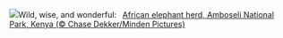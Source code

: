 ![](https://www.bing.com/th?id=OHR.KenyaElephants_EN-US8723347309_UHD.jpg&w=1000)Wild, wise, and wonderful:&nbsp;&ensp;[African elephant herd, Amboseli National Park, Kenya (© Chase Dekker/Minden Pictures)](https://www.bing.com/th?id=OHR.KenyaElephants_EN-US8723347309_UHD.jpg)
<br><br/>
